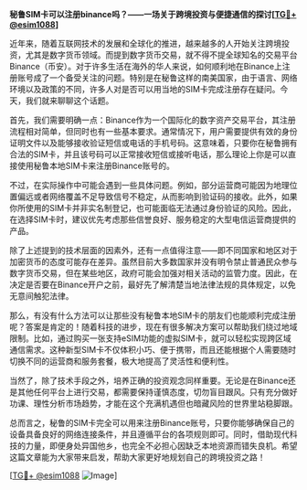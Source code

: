 **秘鲁SIM卡可以注册binance吗？——一场关于跨境投资与便捷通信的探讨[[TG💪+ @esim1088](https://t.me/s/esim1088)]**

近年来，随着互联网技术的发展和全球化的推进，越来越多的人开始关注跨境投资，尤其是数字货币领域。而提到数字货币交易，就不得不提全球知名的交易平台Binance（币安）。对于许多生活在海外的华人来说，如何顺利地在Binance上注册账号成了一个备受关注的问题。特别是在秘鲁这样的南美国家，由于语言、网络环境以及政策的不同，许多人对是否可以用当地的SIM卡完成注册存在疑问。今天，我们就来聊聊这个话题。

首先，我们需要明确一点：Binance作为一个国际化的数字资产交易平台，其注册流程相对简单，但同时也有一些基本要求。通常情况下，用户需要提供有效的身份证明文件以及能够接收验证短信或电话的手机号码。这意味着，只要你在秘鲁拥有合法的SIM卡，并且该号码可以正常接收短信或接听电话，那么理论上你是可以直接使用秘鲁本地SIM卡来注册Binance账号的。

不过，在实际操作中可能会遇到一些具体问题。例如，部分运营商可能因为地理位置偏远或者网络覆盖不足导致信号不稳定，从而影响到验证码的接收。此外，如果你所使用的SIM卡并非实名制登记，也可能面临无法通过身份验证的风险。因此，在选择SIM卡时，建议优先考虑那些信誉良好、服务稳定的大型电信运营商提供的产品。

除了上述提到的技术层面的因素外，还有一点值得注意——即不同国家和地区对于加密货币的态度可能存在差异。虽然目前大多数国家并没有明令禁止普通民众参与数字货币交易，但在某些地区，政府可能会加强对相关活动的监管力度。因此，在决定是否要在Binance开户之前，最好先了解清楚当地法律法规的具体规定，以免无意间触犯法律。

那么，有没有什么方法可以让那些没有秘鲁本地SIM卡的朋友们也能顺利完成注册呢？答案是肯定的！随着科技的进步，现在有很多解决方案可以帮助我们绕过地域限制。比如，通过购买一张支持eSIM功能的虚拟SIM卡，就可以轻松实现跨区域通信需求。这种新型SIM卡不仅体积小巧、便于携带，而且还能根据个人需要随时切换不同的运营商和服务套餐，极大地提高了灵活性和便利性。

当然了，除了技术手段之外，培养正确的投资观念同样重要。无论是在Binance还是其他任何平台上进行交易，都需要保持谨慎态度，切勿盲目跟风。只有充分做好功课、理性分析市场趋势，才能在这个充满机遇但也暗藏风险的世界里站稳脚跟。

总而言之，秘鲁的SIM卡完全可以用来注册Binance账号，只要你能够确保自己的设备具备良好的网络连接条件，并且遵循平台的各项规则即可。同时，借助现代科技的力量，即便身处异国他乡，也完全不必担心因缺乏本地资源而错失良机。希望这篇文章能为大家带来启发，帮助大家更好地规划自己的跨境投资之路！

[[TG💪+ @esim1088](https://t.me/s/esim1088) ![Image](https://i.postimg.cc/4NQfJmqS/Snipaste-2025-05-13-00-14-12.png)]